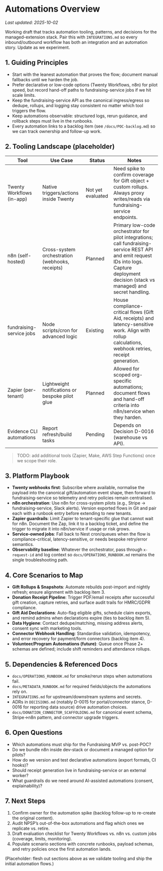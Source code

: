 # Automations Overview

_Last updated: 2025-10-02_

Working draft that tracks automation tooling, patterns, and decisions for the managed-extension stack. Pair this with `INTEGRATIONS.md` so every inbound/outbound workflow has both an integration and an automation story. Update as we experiment.

## 1. Guiding Principles
- Start with the leanest automation that proves the flow; document manual fallbacks until we harden the job.
- Prefer declarative or low-code options (Twenty Workflows, n8n) for pilot speed, but record hand-off paths to fundraising-service jobs if we hit scale limits.
- Keep the fundraising-service API as the canonical ingress/egress so dedupe, rollups, and logging stay consistent no matter which tool triggers the flow.
- Keep automations observable: structured logs, rerun guidance, and rollback steps must live in the runbooks.
- Every automation links to a backlog item (see `/docs/POC-backlog.md`) so we can track ownership and follow-up work.

## 2. Tooling Landscape (placeholder)

| Tool | Use Case | Status | Notes |
| --- | --- | --- | --- |
| Twenty Workflows (in-app) | Native triggers/actions inside Twenty | Not yet evaluated | Need spike to confirm coverage for Gift object + custom rollups. Always proxy writes/reads via fundraising-service endpoints. |
| n8n (self-hosted) | Cross-system orchestration (webhooks, receipts) | Planned | Primary low-code orchestrator for pilot integrations; call fundraising-service REST API and emit request IDs into logs. Capture deployment decision (stack vs managed) and secret handling. |
| fundraising-service jobs | Node scripts/cron for advanced logic | Existing | House compliance-critical flows (Gift Aid, receipts) and latency-sensitive work. Align with rollup calculations, webhook retries, receipt generation. |
| Zapier (per-tenant) | Lightweight notifications or bespoke pilot glue | Planned | Allowed for scoped org-specific automations; document flows and hand-off criteria into n8n/service when they harden. |
| Evidence CLI automations | Report refresh/build tasks | Pending | Depends on Decision D-0016 (warehouse vs API). |

> TODO: add additional tools (Zapier, Make, AWS Step Functions) once we scope their role.

## 3. Platform Playbook
- **Twenty webhooks first**: Subscribe where available, normalise the payload into the canonical gift/automation event shape, then forward to fundraising-service so telemetry and retry policies remain centralised.
- **n8n orchestration**: Use n8n for cross-system pilots (e.g., Stripe → fundraising-service, Slack alerts). Version exported flows in Git and pair each with a runbook entry before extending to new tenants.
- **Zapier guardrails**: Limit Zapier to tenant-specific glue that cannot wait for n8n. Document the Zap, link it to a backlog ticket, and define the trigger to migrate it into n8n/service if usage or risk grows.
- **Service-owned jobs**: Fall back to Nest cron/queues when the flow is compliance-critical, latency-sensitive, or needs bespoke retry/error semantics.
- **Observability baseline**: Whatever the orchestrator, pass through `x-request-id` and log context so `docs/OPERATIONS_RUNBOOK.md` remains the single troubleshooting path.

## 4. Core Scenarios to Map
- **Gift Rollups & Snapshots**: Automate rebuilds post-import and nightly refresh; ensure alignment with backlog item 3.
- **Donation Receipt Pipeline**: Trigger PDF/email receipts after successful gift creation, capture retries, and surface audit trails for HMRC/GDPR compliance.
- **Gift Aid Declarations**: Auto-flag eligible gifts, schedule claim exports, and remind admins when declarations expire (ties to backlog item 5).
- **Data Hygiene**: Contact dedupe/matching, missing address alerts, consent sync with marketing tools.
- **Connector Webhook Handling**: Standardise validation, idempotency, and error recovery for payment/form connectors (backlog item 4).
- **Volunteer/Program Automations (future)**: Queue once Phase 2+ schemas are defined; include shift reminders and attendance rollups.

## 5. Dependencies & Referenced Docs
- `docs/OPERATIONS_RUNBOOK.md` for smoke/rerun steps when automations fail.
- `docs/METADATA_RUNBOOK.md` for required fields/objects the automations rely on.
- `INTEGRATIONS.md` for upstream/downstream systems and secrets.
- ADRs in `DECISIONS.md` (notably D-0015 for portal/connector stance, D-0016 for reporting data source) drive automation choices.
- `docs/DONATION_CONNECTOR_SCAFFOLDING.md` for canonical event schema, Stripe→n8n pattern, and connector upgrade triggers.

## 6. Open Questions
- Which automations must ship for the Fundraising MVP vs. post-POC?
- Do we bundle n8n inside dev-stack or document a managed option for pilots?
- How do we version and test declarative automations (export formats, CI hooks)?
- Should receipt generation live in fundraising-service or an external worker?
- What guardrails do we need around AI-assisted automations (consent, explainability)?

## 7. Next Steps
1. Confirm owner for the automation spike (backlog follow-up to re-create the original content).
2. Audit NPSP’s out-of-the-box automations and flag which ones we replicate vs. retire.
3. Draft evaluation checklist for Twenty Workflows vs. n8n vs. custom jobs (coverage, limits, monitoring).
4. Populate scenario sections with concrete runbooks, payload schemas, and retry policies once the first automation lands.

(Placeholder: flesh out sections above as we validate tooling and ship the initial automation flows.)
